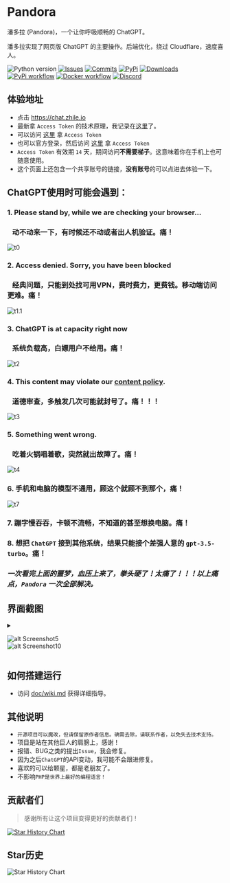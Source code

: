 # Pandora

潘多拉 (Pandora)，一个让你呼吸顺畅的 ChatGPT。

潘多拉实现了网页版 ChatGPT 的主要操作。后端优化，绕过 Cloudflare，速度喜人。

<!-- PROJECT SHIELDS -->

![Python version](https://img.shields.io/badge/python-%3E%3D3.7-green)
[![Issues](https://img.shields.io/github/issues-raw/ja-netfilter2/pandora)](https://github.com/ja-netfilter2/pandora/issues)
[![Commits](https://img.shields.io/github/last-commit/ja-netfilter2/pandora/main)](https://github.com/ja-netfilter2/pandora/commits/main)
[![PyPi](https://img.shields.io/pypi/v/pandora-chatgpt.svg)](https://pypi.python.org/pypi/pandora-chatgpt)
[![Downloads](https://static.pepy.tech/badge/pandora-chatgpt)](https://pypi.python.org/pypi/pandora-chatgpt)
[![PyPi workflow](https://github.com/ja-netfilter2/pandora/actions/workflows/python-publish.yml/badge.svg)](https://github.com/ja-netfilter2/pandora/actions/workflows/python-publish.yml)
[![Docker workflow](https://github.com/ja-netfilter2/pandora/actions/workflows/docker-publish.yml/badge.svg)](https://github.com/ja-netfilter2/pandora/actions/workflows/docker-publish.yml)
[![Discord](https://img.shields.io/discord/1098772912242163795?label=Discord)](https://discord.gg/QBkd9JAaWa)

## 体验地址
* 点击 <a href="https://chat.zhile.io" target="_blank" title="Pandora Cloud体验地址">https://chat.zhile.io</a>
* 最新拿 `Access Token` 的技术原理，我记录在[这里](https://zhile.io/2023/05/19/how-to-get-chatgpt-access-token-via-pkce.html)了。
* 可以访问 [这里](http://ai-20230626.fakeopen.com/auth) 拿 `Access Token`
* 也可以官方登录，然后访问 [这里](http://chat.openai.com/api/auth/session) 拿 `Access Token`
* `Access Token` 有效期 `14` 天，期间访问**不需要梯子**。这意味着你在手机上也可随意使用。
* 这个页面上还包含一个共享账号的链接，**没有账号**的可以点进去体验一下。
 
## ChatGPT使用时可能会遇到：

### 1. Please stand by, while we are checking your browser... 
### &nbsp;&nbsp;&nbsp;动不动来一下，有时候还不动或者出人机验证。痛！
![t0](https://github.com/ja-netfilter2/pandora/raw/main/doc/images/t0.png)

### 2. Access denied. Sorry, you have been blocked
### &nbsp;&nbsp;&nbsp;经典问题，只能到处找可用VPN，费时费力，更费钱。移动端访问更难。痛！
![t1.1](https://github.com/ja-netfilter2/pandora/raw/main/doc/images/t1.1.png)

### 3. ChatGPT is at capacity right now 
### &nbsp;&nbsp;&nbsp;系统负载高，白嫖用户不给用。痛！
![t2](https://github.com/ja-netfilter2/pandora/raw/main/doc/images/t2.png)

### 4. This content may violate our <u>content policy</u>. 
### &nbsp;&nbsp;&nbsp;道德审查，多触发几次可能就封号了。痛！！！
![t3](https://github.com/ja-netfilter2/pandora/raw/main/doc/images/t3.png)

### 5. Something went wrong. 
### &nbsp;&nbsp;&nbsp;吃着火锅唱着歌，突然就出故障了。痛！
![t4](https://github.com/ja-netfilter2/pandora/raw/main/doc/images/t4.png)

### 6. 手机和电脑的模型不通用，顾这个就顾不到那个，痛！
![t7](https://github.com/ja-netfilter2/pandora/raw/main/doc/images/t7.png)

### 7. 蹦字慢吞吞，卡顿不流畅，不知道的甚至想换电脑。痛！
### 8. 想把 `ChatGPT` 接到其他系统，结果只能接个差强人意的 `gpt-3.5-turbo`。痛！

### _一次看完上面的噩梦，血压上来了，拳头硬了！太痛了！！！以上痛点，`Pandora` 一次全部解决。_

## 界面截图

  <details>

  <summary>

  ![alt Screenshot5](https://github.com/ja-netfilter2/pandora/raw/main/doc/images/s05.png)<br>
  ![alt Screenshot10](https://github.com/ja-netfilter2/pandora/raw/main/doc/images/s12.jpeg)

  </summary>

  ![alt Screenshot1](https://github.com/ja-netfilter2/pandora/raw/main/doc/images/s01.png)<br>
  ![alt Screenshot2](https://github.com/ja-netfilter2/pandora/raw/main/doc/images/s02.png)<br>
  ![alt Screenshot3](https://github.com/ja-netfilter2/pandora/raw/main/doc/images/s03.png)<br>
  ![alt Screenshot4](https://github.com/ja-netfilter2/pandora/raw/main/doc/images/s04.png)<br>
  ![alt Screenshot6](https://github.com/ja-netfilter2/pandora/raw/main/doc/images/s06.png)<br>
  ![alt Screenshot11](https://github.com/ja-netfilter2/pandora/raw/main/doc/images/s11.jpeg)

  </details>

## 如何搭建运行

* 访问 [doc/wiki.md](https://github.com/ja-netfilter2/pandora/blob/main/doc/wiki.md) 获得详细指导。

## 其他说明

* `开源项目可以魔改，但请保留原作者信息。确需去除，请联系作者，以免失去技术支持。`
* 项目是站在其他巨人的肩膀上，感谢！
* 报错、BUG之类的提出`Issue`，我会修复。
* 因为之后`ChatGPT`的API变动，我可能不会跟进修复。
* 喜欢的可以给颗星，都是老朋友了。
* 不影响`PHP是世界上最好的编程语言！`

## 贡献者们

> 感谢所有让这个项目变得更好的贡献者们！

[![Star History Chart](https://contrib.rocks/image?repo=ja-netfilter2/pandora)](https://github.com/ja-netfilter2/pandora/graphs/contributors)

## Star历史

![Star History Chart](https://api.star-history.com/svg?repos=ja-netfilter2/pandora&type=Date)
